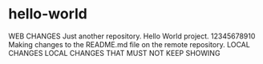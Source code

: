 # hello-world
WEB CHANGES
Just another repository. Hello World project. 12345678910
Making changes to the README.md file on the remote repository.
LOCAL CHANGES
LOCAL CHANGES THAT MUST NOT KEEP SHOWING